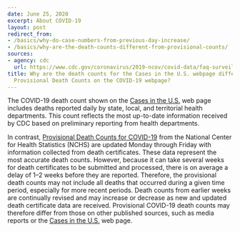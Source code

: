 ```yaml
---
date: June 25, 2020
excerpt: About COVID-19
layout: post
redirect_from:
- /basics/why-do-case-numbers-from-previous-day-increase/
- /basics/why-are-the-death-counts-different-from-provisional-counts/
sources:
- agency: cdc
  url: https://www.cdc.gov/coronavirus/2019-ncov/covid-data/faq-surveillance.html#Understanding-the-Data
title: Why are the death counts for the Cases in the U.S. webpage different from the
  Provisional Death Counts on the COVID-19 webpage?
---
```


The COVID-19 death count shown on the [Cases in the U.S.](https://www.cdc.gov/coronavirus/2019-ncov/cases-updates/cases-in-us.html) web page includes deaths reported daily by state, local, and territorial health departments. This count reflects the most up-to-date information received by CDC based on preliminary reporting from health departments.

In contrast, [Provisional Death Counts  for COVID-19](https://www.cdc.gov/nchs/nvss/vsrr/COVID19/index.htm) from the National Center for Health Statistics (NCHS) are updated Monday through Friday with information collected from death certificates. These data represent the most accurate death counts. However, because it can take several weeks for death certificates to be submitted and processed, there is on average a delay of 1–2 weeks before they are reported. Therefore, the provisional death counts may not include all deaths that occurred during a given time period, especially for more recent periods. Death counts from earlier weeks are continually revised and may increase or decrease as new and updated death certificate data are received. Provisional COVID-19 death counts may therefore differ from those on other published sources, such as media reports or the [Cases in the U.S.](https://www.cdc.gov/coronavirus/2019-ncov/cases-updates/cases-in-us.html) web page.